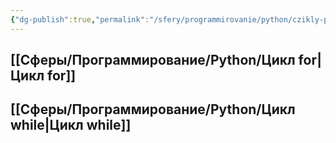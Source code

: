 ```yaml
---
{"dg-publish":true,"permalink":"/sfery/programmirovanie/python/czikly-python/","tags":["Программирование"]}
---
```


## [[Сферы/Программирование/Python/Цикл for\|Цикл for]]
## [[Сферы/Программирование/Python/Цикл while\|Цикл while]]